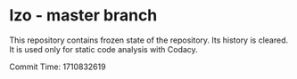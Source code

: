 # lzo - master branch

This repository contains frozen state of the repository.
Its history is cleared. It is used only for static code
analysis with Codacy.

Commit Time: 1710832619